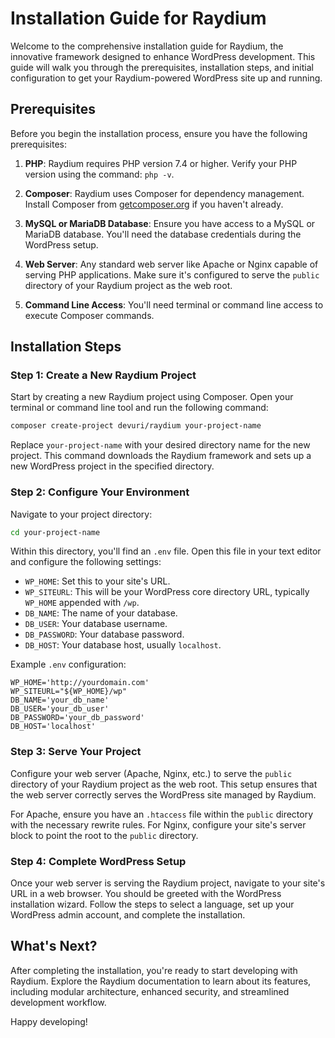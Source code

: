 # Installation Guide for Raydium

Welcome to the comprehensive installation guide for Raydium, the innovative framework designed to enhance WordPress development. This guide will walk you through the prerequisites, installation steps, and initial configuration to get your Raydium-powered WordPress site up and running.

## Prerequisites

Before you begin the installation process, ensure you have the following prerequisites:

1. **PHP**: Raydium requires PHP version 7.4 or higher. Verify your PHP version using the command: `php -v`.

2. **Composer**: Raydium uses Composer for dependency management. Install Composer from [getcomposer.org](https://getcomposer.org/download/) if you haven't already.

3. **MySQL or MariaDB Database**: Ensure you have access to a MySQL or MariaDB database. You'll need the database credentials during the WordPress setup.

4. **Web Server**: Any standard web server like Apache or Nginx capable of serving PHP applications. Make sure it's configured to serve the `public` directory of your Raydium project as the web root.

5. **Command Line Access**: You'll need terminal or command line access to execute Composer commands.

## Installation Steps

### Step 1: Create a New Raydium Project

Start by creating a new Raydium project using Composer. Open your terminal or command line tool and run the following command:

```bash
composer create-project devuri/raydium your-project-name
```

Replace `your-project-name` with your desired directory name for the new project. This command downloads the Raydium framework and sets up a new WordPress project in the specified directory.

### Step 2: Configure Your Environment

Navigate to your project directory:

```bash
cd your-project-name
```

Within this directory, you'll find an `.env` file. Open this file in your text editor and configure the following settings:

- `WP_HOME`: Set this to your site's URL.
- `WP_SITEURL`: This will be your WordPress core directory URL, typically `WP_HOME` appended with `/wp`.
- `DB_NAME`: The name of your database.
- `DB_USER`: Your database username.
- `DB_PASSWORD`: Your database password.
- `DB_HOST`: Your database host, usually `localhost`.

Example `.env` configuration:

```dotenv
WP_HOME='http://yourdomain.com'
WP_SITEURL="${WP_HOME}/wp"
DB_NAME='your_db_name'
DB_USER='your_db_user'
DB_PASSWORD='your_db_password'
DB_HOST='localhost'
```

### Step 3: Serve Your Project

Configure your web server (Apache, Nginx, etc.) to serve the `public` directory of your Raydium project as the web root. This setup ensures that the web server correctly serves the WordPress site managed by Raydium.

For Apache, ensure you have an `.htaccess` file within the `public` directory with the necessary rewrite rules. For Nginx, configure your site's server block to point the root to the `public` directory.

### Step 4: Complete WordPress Setup

Once your web server is serving the Raydium project, navigate to your site's URL in a web browser. You should be greeted with the WordPress installation wizard. Follow the steps to select a language, set up your WordPress admin account, and complete the installation.

## What's Next?

After completing the installation, you're ready to start developing with Raydium. Explore the Raydium documentation to learn about its features, including modular architecture, enhanced security, and streamlined development workflow.

Happy developing!
